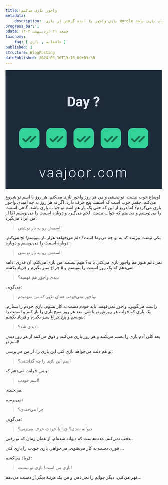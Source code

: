 ```yaml
---
title: واجور بازی می‌کنم
metadata: 
    description:  بازی واجور با ایده گرفتن از بازی Wordle ساخته شده و من هر روز آن را بازی می‌کنم تا وقتی که اسم تو جواب بازی باشد
progress_bar: 1
pdate: جمعه ۲۱ اردیبهشت ۱۴۰۳
taxonomy:
    tag: [ عاشقانه , بازی ]
published: 1
structure: BlogPosting
datePublished: 2024-05-10T13:15:00+03:30
---
```


![ بازی واجور با ایده گرفتن از بازی Wordle ساخته شده ](vaajoor.webp)

اوضاع خوب نیست. تو نیستی و من هر روز
[واجور](https://vaajoor.com)
بازی می‌کنم. هر روز با اسم تو شروع می‌کنم. چقدر خوب است که اسمت پنج حرف دارد. اگر نه هر روز به چه امیدی واجور بازی می‌کردم؟ اما دریغ از این که حتی یک بار هم اسم تو جواب بازی باشد. گاهی اسمت را می‌نویسم و می‌بینم که جواب نیست. لجم می‌گیرد و دوباره اسمت را می‌نویسم اما از من ایراد می‌گیرد: 

>  اسمش رو یه بار نوشتی!

یکی نیست بپرسد که به تو چه مربوط است؟ دلم می‌خواهد هزار بار بنویسم! لج‌ می‌کنم. دوباره اسمت را می‌نویسم و دوباره:

>  اسمش رو یه بار نوشتی!

نمی‌دانم هنوز هم واجور بازی می‌کنی یا نه؟ مهم نیست. من بازی می‌کنم. آن قدری ادامه می‌دهم که یک روز اسمت را بنویسم و ۵ چراغ سبز بگیرم و فریاد بکشم:

> دیدی واجور هم فهمید؟

می‌گویی:

> واجور نمی‌فهمد. همان طور که من نفهمیدم.

راست می‌گویی. واجور نمی‌فهمد. باید خودم دست به کار بشوم. بازی خودم را بسازم. یک بازی که جواب هر روزش تو باشی. بعد هر روز صبح بازی را باز کنم و اسمت را بنویسم و پنج چراغ سبز بگیرم و فریاد بکشم:

> دیدی شد؟!

بعد کلی آدم بازی را نصب می‌کنند و هر روز بازی می‌کنند و ذوق می‌کنند از هر روز دیدن اسم تو!

تو هم دلت می‌خواهد بازی کنی این بازی را. از من می‌پرسی:

> اسم این بازی را چه گذاشتی؟

و من جوابت می‌دهم که:

> اسم خودت!

می‌خندی. 

می‌پرسم: 

> چرا می‌خندی؟

می‌گویی:

> دیوانه شدی؟ چرا با خودت حرف می‌زنی؟

تعجب نمی‌کنم. مدت‌هاست که دیوانه شده‌ام. از همان زمان که تو رفتی. 

فوری دست به کار می‌شوی. می‌خواهی بازی خودت را بازی کنی ...

فریاد می‌کشم:

> بازی من است! بازی تو نیست!

قهر می‌کنی. دیگر جوابم را نمی‌دهی و من یک مرتبهٔ دیگر از دستت می‌دهم...